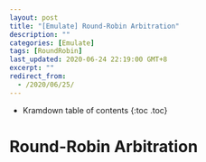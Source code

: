 ```yaml
---
layout: post
title: "[Emulate] Round-Robin Arbitration"
description: ""
categories: [Emulate]
tags: [RoundRobin]
last_updated: 2020-06-24 22:19:00 GMT+8
excerpt: ""
redirect_from:
  - /2020/06/25/
---
```


* Kramdown table of contents
{:toc .toc}
# Round-Robin Arbitration